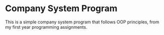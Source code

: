 # Company System Program
This is a simple company system program that follows OOP principles, from my first year programming assignments.
